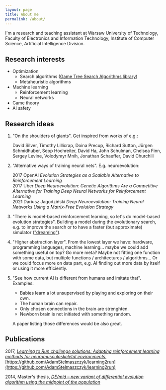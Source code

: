```yaml
---
layout: page
title: About me
permalink: /about/
---
```


I'm a research and teaching assistant at Warsaw University of Technology, Faculty of Electronics and Information Technology, Institute of Computer Science, Artificial Intelligence Division.

## Research interests

- Optimization
  - Search algorithms ([Game Tree Search Algorithms library](https://github.com/AdamStelmaszczyk/gtsa))
  - Metaheuristic algorithms
- Machine learning
  - Reinforcement learning
  - Neural networks
- Game theory
- AI safety

## Research ideas

1. "On the shoulders of giants". Get inspired from works of e.g.:

   David Silver, Timothy Lillicrap, Doina Precup, Richard Sutton, 
   Jürgen Schmidhuber, Sepp Hochreiter, David Ha,
   John Schulman, Chelsea Finn, Sergey Levine, Volodymyr Mnih, 
   Jonathan Schaeffer, David Churchill

2. "Alternative ways of training neural nets". E.g. neuroevolution:

   2017 OpenAI _Evolution Strategies as a Scalable Alternative to Reinforcement Learning_  
   2017 Uber _Deep Neuroevolution: Genetic Algorithms Are a Competitive Alternative for Training Deep Neural Networks for Reinforcement Learning_   
   2021 Dariusz Jagodziński _Deep Neuroevolution: Training Neural Networks Using a Matrix-Free Evolution Strategy_

3. "There is model-based reinforcement learning, so let's do model-based evolution strategies".
Building a model during the evolutionary search, e.g. to improve the search or to have a faster (but approximate) simulator (["dreaming"](https://worldmodels.github.io/)).

4. "Higher abstraction layer". From the lowest layer we have: hardware,
programming languages, machine learning... maybe we could add something useful on top?
Go more meta? Maybe not fitting one function with some data, but
multiple functions / architectures / algorithms... Or we could focus more on data part, e.g. AI finding out more data by itself or using it more efficiently.

5. "See how current AI is different from humans and imitate that". Examples:
  
   - Babies learn a lot unsupervised by playing and exploring on their own.
   - The human brain can repair.
   - Only chosen connections in the brain are strenghten.
   - Newborn brain is not initiated with something random.
  
   A paper listing those differences would be also great.

## Publications

2017, [_Learning to Run challenge solutions: Adapting reinforcement learning methods for neuromusculoskeletal environments_](https://arxiv.org/abs/1804.00361), [https://github.com/AdamStelmaszczyk/learning2run](https://github.com/AdamStelmaszczyk/learning2run)

2014, Master's thesis, [_DE/mid – new variant of differential evolution algorithm using the midpoint of the population_](https://github.com/AdamStelmaszczyk/masters-thesis)
